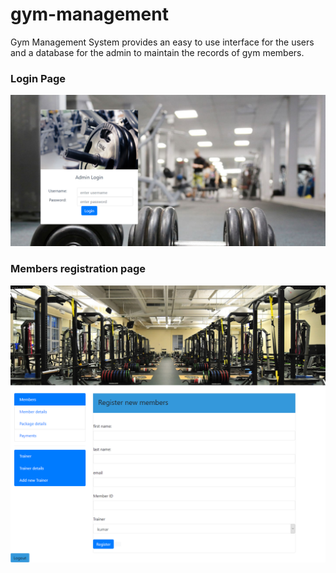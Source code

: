 # gym-management
Gym Management System provides an easy to use interface for the users and a database for the admin to maintain the records of gym members.

### Login Page
![login page](/images/login.png)
### Members registration page
![Members registration page](/images/member.png)

